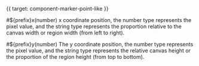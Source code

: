 {{ target: component-marker-point-like }}

#${prefix}x(number)
x coordinate position, the number type represents the pixel value, and the string type represents the proportion relative to the canvas width or region width (from left to right).

#${prefix}y(number)
The y coordinate position, the number type represents the pixel value, and the string type represents the relative canvas height or the proportion of the region height (from top to bottom).
